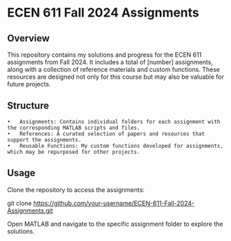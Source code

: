 # ECEN 611 Fall 2024 Assignments

## Overview

This repository contains my solutions and progress for the ECEN 611 assignments from Fall 2024. It includes a total of [number] assignments, along with a collection of reference materials and custom functions. These resources are designed not only for this course but may also be valuable for future projects.

## Structure

	•	Assignments: Contains individual folders for each assignment with the corresponding MATLAB scripts and files.
	•	References: A curated selection of papers and resources that support the assignments.
	•	Reusable Functions: My custom functions developed for assignments, which may be repurposed for other projects.

## Usage

Clone the repository to access the assignments:

git clone https://github.com/your-username/ECEN-611-Fall-2024-Assignments.git

Open MATLAB and navigate to the specific assignment folder to explore the solutions.
